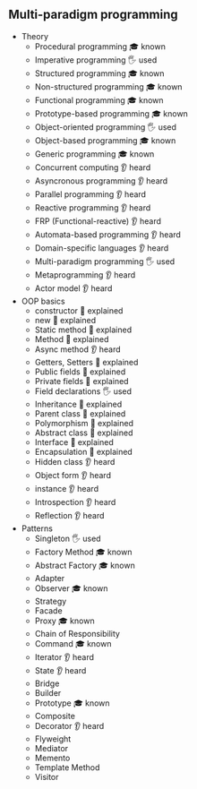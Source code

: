 ## Multi-paradigm programming

- Theory
  - Procedural programming 🎓 known
  - Imperative programming 🖐️ used
  - Structured programming 🎓 known
  - Non-structured programming 🎓 known
  - Functional programming 🎓 known
  - Prototype-based programming 🎓 known
  - Object-oriented programming 🖐️ used
  - Object-based programming 🎓 known
  - Generic programming 🎓 known
  - Concurrent computing 👂 heard
  - Asyncronous programming 👂 heard
  - Parallel programming 👂 heard
  - Reactive programming 👂 heard
  - FRP (Functional-reactive) 👂 heard
  - Automata-based programming 👂 heard
  - Domain-specific languages 👂 heard
  - Multi-paradigm programming 🖐️ used
  - Metaprogramming 👂 heard
  - Actor model 👂 heard
- OOP basics
  - constructor 🙋 explained
  - new 🙋 explained
  - Static method 🙋 explained
  - Method 🙋 explained
  - Async method 👂 heard 
  - Getters, Setters 🙋 explained 
  - Public fields 🙋 explained 
  - Private fields 🙋 explained 
  - Field declarations 🖐️ used
  - Inheritance 🙋 explained 
  - Parent class 🙋 explained 
  - Polymorphism 🙋 explained 
  - Abstract class 🙋 explained 
  - Interface 🙋 explained 
  - Encapsulation 🙋 explained 
  - Hidden class 👂 heard
  - Object form 👂 heard
  - instance 👂 heard
  - Introspection 👂 heard
  - Reflection 👂 heard
- Patterns
  - Singleton 🖐️ used
  - Factory Method 🎓 known
  - Abstract Factory 🎓 known
  - Adapter 
  - Observer 🎓 known
  - Strategy 
  - Facade 
  - Proxy 🎓 known
  - Chain of Responsibility 
  - Command 🎓 known
  - Iterator 👂 heard
  - State 👂 heard
  - Bridge
  - Builder
  - Prototype 🎓 known
  - Composite
  - Decorator 👂 heard
  - Flyweight
  - Mediator
  - Memento
  - Template Method
  - Visitor
